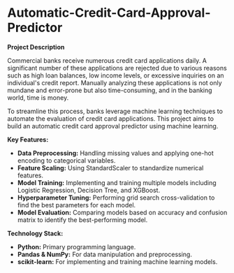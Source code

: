 # Automatic-Credit-Card-Approval-Predictor
**Project Description**

Commercial banks receive numerous credit card applications daily. A significant number of these applications are rejected due to various reasons such as high loan balances, low income levels, or excessive inquiries on an individual's credit report. Manually analyzing these applications is not only mundane and error-prone but also time-consuming, and in the banking world, time is money.

To streamline this process, banks leverage machine learning techniques to automate the evaluation of credit card applications. This project aims to build an automatic credit card approval predictor using machine learning.

**Key Features:**

- **Data Preprocessing:** Handling missing values and applying one-hot encoding to categorical variables.
- **Feature Scaling:** Using StandardScaler to standardize numerical features.
- **Model Training:** Implementing and training multiple models including Logistic Regression, Decision Tree, and XGBoost.
- **Hyperparameter Tuning:** Performing grid search cross-validation to find the best parameters for each model.
- **Model Evaluation:** Comparing models based on accuracy and confusion matrix to identify the best-performing model.

**Technology Stack:**

- **Python:** Primary programming language.
- **Pandas & NumPy:** For data manipulation and preprocessing.
- **scikit-learn:** For implementing and training machine learning models.
